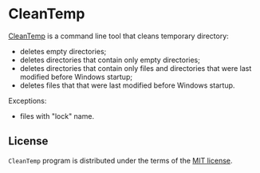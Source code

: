 # CleanTemp

[CleanTemp](https://github.com/vurdalakov/cleantemp) is a command line tool that cleans temporary directory:
* deletes empty directories;
* deletes directories that contain only empty directories;
* deletes directories that contain only files and directories that were last modified before Windows startup;
* deletes files that that were last modified before Windows startup.

Exceptions:
* files with "lock" name.

## License

`CleanTemp` program is distributed under the terms of the [MIT license](https://opensource.org/licenses/MIT).
